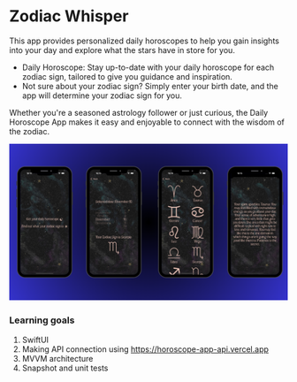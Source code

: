 # Zodiac Whisper


This app provides personalized daily horoscopes to help you gain insights into your day and explore what the stars have in store for you.

 - Daily Horoscope: Stay up-to-date with your daily horoscope for each
   zodiac sign, tailored to give you guidance and inspiration.
 - Not sure about your zodiac sign? Simply enter your birth date, and
   the app will determine your zodiac sign for you.

Whether you're a seasoned astrology follower or just curious, the Daily Horoscope App makes it easy and enjoyable to connect with the wisdom of the zodiac.

![Product Mocup](https://github.com/nevatka/Zodiac-Whisper/blob/main/ProductMocup/ProductMockup.png)

### Learning goals
1. SwiftUI
2. Making API connection using https://horoscope-app-api.vercel.app
3. MVVM architecture
4. Snapshot and unit tests 
